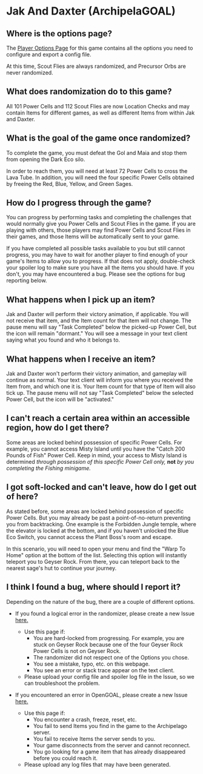 # Jak And Daxter (ArchipelaGOAL)

## Where is the options page?

The [Player Options Page](../player-options) for this game contains 
all the options you need to configure and export a config file.

At this time, Scout Flies are always randomized, and Precursor Orbs 
are never randomized.

## What does randomization do to this game?
All 101 Power Cells and 112 Scout Flies are now Location Checks 
and may contain Items for different games, as well as different Items from within Jak and Daxter.

## What is the goal of the game once randomized?
To complete the game, you must defeat the Gol and Maia and stop them from opening the Dark Eco silo.

In order to reach them, you will need at least 72 Power Cells to cross the Lava Tube. In addition, 
you will need the four specific Power Cells obtained by freeing the Red, Blue, Yellow, and Green Sages.

## How do I progress through the game?
You can progress by performing tasks and completing the challenges that would normally give you Power Cells and 
Scout Flies in the game. If you are playing with others, those players may find Power Cells and Scout Flies 
in their games, and those Items will be automatically sent to your game. 

If you have completed all possible tasks available to you but still cannot progress, you may have to wait for 
another player to find enough of your game's Items to allow you to progress. If that does not apply, 
double-check your spoiler log to make sure you have all the items you should have. If you don't, 
you may have encountered a bug. Please see the options for bug reporting below.

## What happens when I pick up an item?
Jak and Daxter will perform their victory animation, if applicable. You will not receive that item, and 
the Item count for that item will not change. The pause menu will say "Task Completed" below the 
picked-up Power Cell, but the icon will remain "dormant." You will see a message in your text client saying 
what you found and who it belongs to.

## What happens when I receive an item?
Jak and Daxter won't perform their victory animation, and gameplay will continue as normal. Your text client will 
inform you where you received the Item from, and which one it is. Your Item count for that type of Item will also 
tick up. The pause menu will not say "Task Completed" below the selected Power Cell, but the icon will be "activated."

## I can't reach a certain area within an accessible region, how do I get there?
Some areas are locked behind possession of specific Power Cells. For example, you cannot access Misty Island 
until you have the "Catch 200 Pounds of Fish" Power Cell. Keep in mind, your access to Misty Island is determined 
_through possession of this specific Power Cell only,_ **not** _by you completing the Fishing minigame._

## I got soft-locked and can't leave, how do I get out of here?
As stated before, some areas are locked behind possession of specific Power Cells. But you may already be past 
a point-of-no-return preventing you from backtracking. One example is the Forbidden Jungle temple, where 
the elevator is locked at the bottom, and if you haven't unlocked the Blue Eco Switch, you cannot access 
the Plant Boss's room and escape.

In this scenario, you will need to open your menu and find the "Warp To Home" option at the bottom of the list. 
Selecting this option will instantly teleport you to Geyser Rock. From there, you can teleport back to the nearest
sage's hut to continue your journey.

## I think I found a bug, where should I report it?
Depending on the nature of the bug, there are a couple of different options.

* If you found a logical error in the randomizer, please create a new Issue 
[here.](https://github.com/ArchipelaGOAL/Archipelago/issues)
  * Use this page if:
    * You are hard-locked from progressing. For example, you are stuck on Geyser Rock because one of the four 
      Geyser Rock Power Cells is not on Geyser Rock.
    * The randomizer did not respect one of the Options you chose.
    * You see a mistake, typo, etc. on this webpage.
    * You see an error or stack trace appear on the text client.
  * Please upload your config file and spoiler log file in the Issue, so we can troubleshoot the problem.

* If you encountered an error in OpenGOAL, please create a new Issue 
[here.](https://github.com/ArchipelaGOAL/ArchipelaGOAL/issues)
  * Use this page if:
    * You encounter a crash, freeze, reset, etc.
    * You fail to send Items you find in the game to the Archipelago server.
    * You fail to receive Items the server sends to you.
    * Your game disconnects from the server and cannot reconnect.
    * You go looking for a game item that has already disappeared before you could reach it.
  * Please upload any log files that may have been generated.